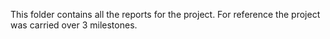 This folder contains all the reports for the project. For reference the project was carried over 3 milestones.
